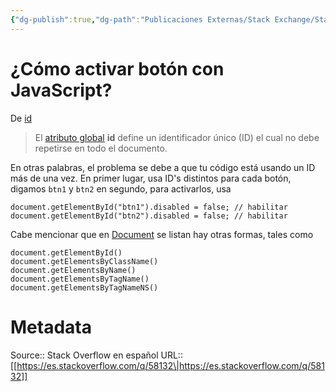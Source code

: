 ```yaml
---
{"dg-publish":true,"dg-path":"Publicaciones Externas/Stack Exchange/Stack Overflow en español/es.stackoverflow.com-58132.md","permalink":"/publicaciones-externas/stack-exchange/stack-overflow-en-espanol/es-stackoverflow-com-58132/","title":"¿Cómo activar botón con JavaScript?","hide":true,"noteIcon":"default","created":"2024-04-03T12:49:10.417-06:00","updated":"2024-04-05T16:43:49.678-06:00"}
---
```


# ¿Cómo activar botón con JavaScript?

De [id][1]

> El [atributo global][2] **id** define un identificador único (ID) el cual no debe repetirse en todo el documento. 

En otras palabras, el problema se debe a que tu código está usando un ID más de una vez. En primer lugar, usa ID's distintos para cada botón, digamos `btn1` y `btn2` en segundo, para activarlos, usa 

    document.getElementById("btn1").disabled = false; // habilitar
    document.getElementById("btn2").disabled = false; // habilitar

Cabe mencionar que en [Document][3] se listan hay otras formas, tales como

    document.getElementById()
    document.getElementsByClassName()
    document.getElementsByName()
    document.getElementsByTagName()
    document.getElementsByTagNameNS()


  [1]: https://developer.mozilla.org/es/docs/Web/HTML/Atributos_Globales/id
  [2]: https://developer.mozilla.org/en-US/docs/Web/HTML/Global_attributes
  [3]: https://developer.mozilla.org/es/docs/Web/API/Document

# Metadata
Source:: Stack Overflow en español
URL:: [[https://es.stackoverflow.com/q/58132\|https://es.stackoverflow.com/q/58132]]

